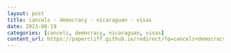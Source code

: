 ```yaml
---
layout: post
title: cancels · democracy · nicaraguan · visas
date: 2023-08-19
categories: [cancels, democracy, nicaraguan, visas]
content_url: https://papercliff.github.io/redirect/?q=cancels+democracy+nicaraguan+visas&tbs=cdr:1,cd_min:8/18/2023,cd_max:8/20/2023
---
```

